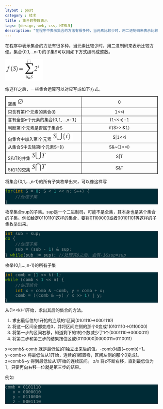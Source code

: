 ```yaml
---
layout : post
category : 技术
title : 集合的整数表示
tags: [design, web, css, HTML5]
description: "在程序中表示集合的方法有很多种，当元素比较少时，用二进制码来表示比较方便。集合{0,1,...n-1}的子集S可以用如下方式编码成整数。"
---
```


在程序中表示集合的方法有很多种，当元素比较少时，用二进制码来表示比较方便。集合{0,1,...n-1}的子集S可以用如下方式编码成整数。

![pict001](/images/20140226/001.png)

像这样之后，一些集合运算可以对应写成如下方式。

<style type="text/css">
table, td, th { border:1px solid #333; }
</style>
<table style="border: 1px solid #333;border-collapse:collapse;">
<tr>
<td style="width: 20em">空集<img src="/images/20140226/002.png" /></td>
<td style="width: 20em; text-align: center;">0</td>
</tr>
<tr>
<td>只含有第i个元素的集合{i}</td>
<td style="text-align: center">1&lt;&lt;i</td>
</tr>
<tr>
<td>含有全部n个元素的集合{0,1,...,n-1}</td>
<td style="text-align: center">(1&lt;&lt;n)-1</td>
</tr>
<tr>
<td>判断第i个元素是否属于集合S</td>
<td style="text-align: center">if(S&gt;&gt;i&amp;1)</td>
</tr>
<tr>
<td>向集合中加入第i个元素<img src="/images/20140226/003.png" /></td>
<td style="text-align: center">S|1&lt;&lt;i</td>
</tr>
<tr>
<td>从集合S中去除第i个元素S-{i}</td>
<td style="text-align: center">S&amp;~(1&lt;&lt;i)</td>
</tr>
<tr>
<td>S和T的并集<img src="/images/20140226/004.png" /></td>
<td style="text-align: center">S|T</td>
</tr>
<tr>
<td>S和T的交集<img src="/images/20140226/005.png" /></td>
<td style="text-align: center">S&T</td>
</tr>
</table>

将集合{0,1,...,n-1}的所有子集枚举出来，可以像这样写

<style type="text/css">
pre { font-family: monospace; color: #839496; background-color: #002b36; }
* { font-size: 1em; }
.Constant { color: #2aa198; }
.Statement { color: #719e07; }
.LineNr { }
.Comment { color: #586e75; font-style: italic; }
.Type { color: #b58900; }
</style>
<pre id='vimCodeElement'style="font-family: monospace; color: #839496; background-color: #002b36;">
<span class="Statement">for</span>(<span class="Type">int</span> S = <span class="Constant">0</span>; S &lt; <span class="Constant">1</span> &lt;&lt; n; S++) {
    <span class="Comment">//处理子集</span>
}
</pre>

枚举集合sup的子集。sup是一个二进制码，可能不是全集，其本身也是某个集合的子集。例如给定01101101这样的集合，要将01100000或者00101101等这样的子集枚举出来。

<pre id='vimCodeElement' style=" font-family: monospace; color: #839496; background-color: #002b36; ">
<span class="Type">int</span> sub = sup;
<span class="Statement">do</span> {
    <span class="Comment">//处理子集</span>
    sub = (sub - <span class="Constant">1</span>) &amp; sup;
} <span class="Statement">while</span>(sub != sup); <span class="Comment">//处理完0之后，会有-1&amp;sup=sup</span>
</pre>

枚举{0,1,...,n-1}的所有子集

<pre id='vimCodeElement' style=" font-family: monospace; color: #839496; background-color: #002b36; ">
<span class="Type">int</span> comb = (<span class="Constant">1</span> &lt;&lt; k)-<span class="Constant">1</span>;
<span class="Statement">while</span> (comb &lt; <span class="Constant">1</span> &lt;&lt; n) {
    <span class="Comment">//处理组合</span>
    <span class="Type">int</span> x = comb &amp; -comb, y = comb + x;
    comb = ((comb &amp; ~y) / x &gt;&gt; <span class="Constant">1</span>) | y;
}
</pre>

从(1<<k)-1开始，求出其后的集合的方法。

<ol>
<li>求出最低位的1开始的连续的1区间(0101110->0001110)</li>
<li>将这一区间全部变成0，并将区间左侧的那个0变成1(0101110->0110000)</li>
<li>将第一步的区间右移，知道剩下的1的个数减少了1个(0001110->0000011)</li>
<li>将第二步和第三步的结果按位区或(0110000|0000011=0110011)</li>
</ol>

x=comb&-comb 就是最低位的1独立出来后的值。-comb对应(~comb)+1。
y=comb+x 将最低位从1开始，连续的1都置零，区间左侧的那个0变成1。
z=comb&~y 得到最低位从1开始的连续区间。
z/x 将z不断右移，直到最低位为1，只要再向右移一位就是第三步的结果。

例如

<pre color="#000">
comb = 0101110
   x = 0000010
   y = 0110000
   z = 0001110
</pre>


